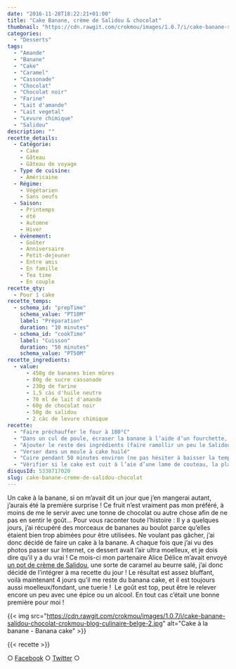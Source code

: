 ```yaml
---
date: "2016-11-28T18:22:21+01:00"
title: "Cake Banane, crème de Salidou & chocolat"
thumbnail: "https://cdn.rawgit.com/crokmou/images/1.0.7/i/cake-banane-salidou-chocolat-crokmou-blog-culinaire-belge.jpg"
categories:
  - "Desserts"
tags:
  - "Amande"
  - "Banane"
  - "Cake"
  - "Caramel"
  - "Cassonade"
  - "Chocolat"
  - "Chocolat noir"
  - "Farine"
  - "Lait d'amande"
  - "Lait vegetal"
  - "Levure chimique"
  - "Salidou"
description: ""
recette_details:
  - Catégorie:
    - Cake
    - Gâteau
    - Gâteau de voyage
  - Type de cuisine:
    - Américaine
  - Régime:
    - Végétarien
    - Sans oeufs
  - Saison:
    - Printemps
    - été
    - Automne
    - Hiver
  - évènement:
    - Goûter
    - Anniversaire
    - Petit-dejeuner
    - Entre amis
    - En famille
    - Tea time
    - En couple
recette_qty:
  - Pour 1 cake
recette_temps:
  - schema_id: "prepTime"
    schema_value: "PT10M"
    label: "Préparation"
    duration: "10 minutes"
  - schema_id: "cookTime"
    label: "Cuisson"
    duration: "50 minutes"
    schema_value: "PT50M"
recette_ingredients:
  - value:
      - 450g de bananes bien mûres
      - 80g de sucre cassonade
      - 230g de farine
      - 1,5 càs d'huile neutre
      - 70 ml de lait d'amande
      - 60g de chocolat noir
      - 50g de salidou
      - 2 càc de levure chimique
recette:
  - "Faire préchauffer le four à 180°C"
  - "Dans un cul de poule, écraser la banane à l’aide d’un fourchette, puis mixer à l’aide d’un mixer plongeant."
  - "Ajouter le reste des ingrédients (faire ramollir un peu le Salidou au micro-ondes) et mélanger"
  - "Verser dans un moule à cake huilé"
  - "Cuire pendant 50 minutes environ (ne pas hésiter à baisser la température du four lorsque le cake devient un peu trop coloré mais qu’il n’est pas encore cuit)"
  - "Vérifier si le cake est cuit à l’aie d’une lame de couteau, la planter dans le cake si celle-ci ressort sèche (ou presque), retirer le cake du four. Laisser refroidir avant de démouler. Tips : Pour encore plus de gourmandise, faire couleur du Salidou et du chocolat sur le dessus du cake !"
disqusId: 5338717020
slug: cake-banane-creme-de-salidou-chocolat
---
```


Un cake à la banane, si on m’avait dit un jour que j’en mangerai autant, j’aurais été la première surprise ! Ce fruit n’est vraiment pas mon préféré, à moins de me le servir avec une tonne de chocolat ou autre chose afin de ne pas en sentir le goût… Pour vous raconter toute l’histoire : Il y a quelques jours, j’ai récupéré des morceaux de bananes au boulot parce qu’elles étaient bien trop abimées pour être utilisées. Ne voulant pas gâcher, j’ai donc décidé de faire un cake à la banane. A chaque fois que j’ai vu des photos passer sur Internet, ce dessert avait l’air ultra moelleux, et je dois dire qu’il y a du vrai ! Ce mois-ci mon partenaire Alice Délice m’avait envoyé [un pot de crème de Salidou](https://www.alicedelice.com/confiture-coulis/creme-de-salidou-220g-1012577.html), une sorte de caramel au beurre salé, j’ai donc décidé de l’intégrer à ma recette du jour ! Le résultat est assez bluffant, voilà maintenant 4 jours qu’il me reste du banana cake, et il est toujours aussi moelleux/fondant, une tuerie !  Le goût est top, peut être le relever encore un peu avec une épice ou un alcool. En tout cas c’était une bonne première pour moi !

{{< img src="https://cdn.rawgit.com/crokmou/images/1.0.7/i/cake-banane-salidou-chocolat-crokmou-blog-culinaire-belge-2.jpg" alt="Cake à la banane - Banana cake" >}}

{{< recette >}}

○ [Facebook](https://www.facebook.com/crokmou.blog) ○ [Twitter](https://twitter.com/Crokmou) ○
